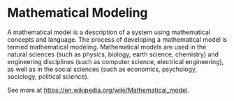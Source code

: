 # Mathematical Modeling
A mathematical model is a description of a system using mathematical concepts and language. 
The process of developing a mathematical model is termed mathematical modeling. Mathematical
models are used in the natural sciences (such as physics, biology, earth science, chemistry)
and engineering disciplines (such as computer science, electrical engineering), as well as in
the social sciences (such as economics, psychology, sociology, political science). 

See more at <https://en.wikipedia.org/wiki/Mathematical_model>.
